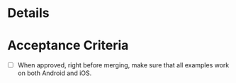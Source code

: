 # Details


# Acceptance Criteria

- [ ] When approved, right before merging, make sure that all examples work on both Android and iOS.
